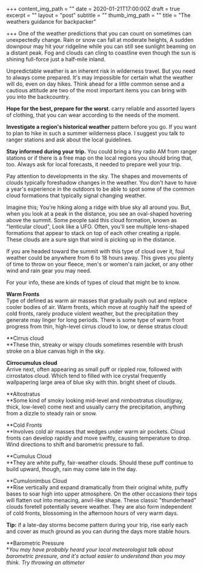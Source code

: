 +++
content_img_path = ""
date = 2020-01-21T17:00:00Z
draft = true
excerpt = ""
layout = "post"
subtitle = ""
thumb_img_path = ""
title = "The weathers guidance for backpacker"

+++
One of the weather predictions that you can count on sometimes can unexpectedly change. Rain or snow can fall at moderate heights, A sudden downpour may hit your ridgeline while you can still see sunlight beaming on a distant peak. Fog and clouds can cling to coastline even though the sun is shining full-force just a half-mile inland.

Unpredictable weather is an inherent risk in wilderness travel. But you need to always come prepared. It's may impossible for certain what the weather will do, even on day hikes. Think ahead for a little common sense and a cautious attitude are two of the most important items you can bring with you into the backcountry.

**Hope for the best, prepare for the worst**. carry reliable and assorted layers of clothing, that you can wear according to the needs of the moment.

**Investigate a region's historical weather** pattern before you go. If you want to plan to hike in such a summer wilderness place. I suggest you talk to ranger stations and ask about the local guidelines.

**Stay informed during your trip.** You could bring a tiny radio AM from ranger stations or if there is a free map on the local regions you should bring that, too. Always ask for local forecasts, it needed to prepare well your trip.

Pay attention to developments in the sky. The shapes and movements of clouds typically foreshadow changes in the weather. You don't have to have a year's experience in the outdoors to be able to spot some of the common cloud formations that typically signal changing weather.

Imagine this; You're hiking along a ridge with blue sky all around you. But, when you look at a peak in the distance, you see an oval-shaped hovering above the summit. Some people said this cloud formation, known as "lenticular cloud", Look like a UFO. Often, you'll see multiple lens-shaped formations that appear to stack on top of each other creating a ripple. These clouds are a sure sign that wind is picking up in the distance.

If you are headed toward the summit with this type of cloud over it, foul weather could be anywhere from 6 to 18 hours away. This gives you plenty of time to throw on your fleece, men's or women's rain jacket, or any other wind and rain gear you may need.

For your info, these are kinds of types of cloud that might be to know.

**Warm Fronts**  
Type of defined as warm air masses that gradually push out and replace cooler bodies of air. Warm fronts, which move at roughly half the speed of cold fronts, rarely produce violent weather,  but the precipitation they generate may linger for long periods. There is some type of warm front progress from thin, high-level cirrus cloud to low, or dense stratus cloud:

**Cirrus cloud  
**These thin, streaky or wispy clouds sometimes resemble with brush stroke on a blue canvas high in the sky. 

**Cirrocumulus cloud**   
Arrive next, often appearing as small puff or rippled row, followed with cirrostatos cloud. Which tend to filled with ice crystal frequently wallpapering large area of blue sky with thin. bright sheet of clouds. 

**Altostratus  
**Some kind of smoky looking mid-level and nimbostratus cloud(gray, thick, low-level) come next and usually carry the precipitation, anything from a dizzle to steady rain or snow. 

**Cold Fronts  
**Involves cold air masses that wedges under warm air pockets. Cloud fronts can develop rapidly and move swiftly, causing temperature to drop. Wind directions to shift and barometric pressure to fall.

**Cumulus Cloud  
**They are white puffy, fair-weather clouds. Should these puff continue to build upward, though, rain may come late in the day.

**Cumulonimbus Cloud  
**Rise vertically and expand dramatically from their original white, puffy bases to soar high into upper atmosphere. On the other occasions their tops will flatten out into menacing, anvil-like shape. These classic "thunderhead" clouds foretell potentially severe weather. They are also form independent of cold fronts, blossoming in the afternoon hours of very warm days.

**Tip:** if a late-day storms become pattern during your trip, rise early each and cover as much ground as you can during the days more stable hours.

**Barometric Pressure   
**You may have probably heard your local meteorologist talk about barometric pressure, and it's actual easier to understand than you may think. Try throwing an altimeter* 
